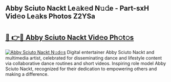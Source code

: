 ## Abby Sciuto Nackt Le𝚊k𝚎d N𝚞𝚍e - Part-sxH Vid𝚎o Le𝚊ks Photos Z2YSa

# <h2><a href="http://fb97ka.evod.top/?m=Abby+Sciuto+Nackt">🔗 👉🔴 Abby Sciuto Nackt Vid𝚎o Ph𝚘t𝚘s</a></h2>

[![Abby Sciuto Nackt N𝚞d𝚎s](https://i.imgur.com/8V9OHl7.gif)](http://fb97ka.evod.top/?m=Abby+Sciuto+Nackt)
Digital entertainer Abby Sciuto Nackt and multimedia artist, celebrated for disseminating dance and lifestyle content via collaborative dance routines and short videos. Inspiring role model Abby Sciuto Nackt, recognized for their dedication to empowering others and making a difference. 
